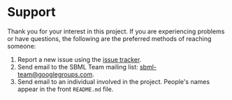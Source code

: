 Support
=======

Thank you for your interest in this project.  If you are experiencing problems or have questions, the following are the preferred methods of reaching someone:

1. Report a new issue using the [issue tracker](https://github.com/sbmlteam/libSBML-dependencies/issues).
2. Send email to the SBML Team mailing list: [sbml-team@googlegroups.com](mailto:sbml-team@googlegroups.com).
3. Send email to an individual involved in the project. People's names appear in the front `README.md` file.
